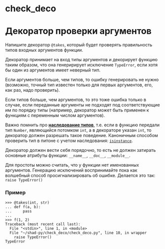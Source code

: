 # check_deco
# Декоратор проверки аргументов

Напишите декоратор `@takes`, который будет проверять правильность типов входных аргументов функции. 

Декоратор принимает на вход типы аргументов и декорирует функцию таким образом, что она генеририрует
исключение `TypeError`, если хотя бы один из аргументов имеет неверный тип. 
            
Если аргументов больше, чем типов, то ошибку генерировать не нужно (возможно, точный тип известен
только для первых аргументов, его, как раз, надо проверить). 
            
Если типов больше, чем аргументов, то это тоже ошибка только в случае, если переданные аргументы
не подходят под соответствующие им по порядку типы (например, декоратор может быть применен к функциям
с переменным числом аргументов).

Важно помнить про [**наследование типов**](https://ru.wikipedia.org/wiki/Наследование_(программирование)),
т.е. если в функцию передали тип `Number`, являющийся потомком `int`, а в декораторе указан `int`,
то декоратор должен разрешать такое поведение. Каноничным способом проверить тип в питоне с учетом наследования: 
[`isinstance`](https://docs.python.org/3.6/library/functions.html#isinstance).

Декоратор должен вести себя порядочно, то есть не должен затирать основные атрибуты функции:
`__name__`, `__doc__`, `__module__`.

Для простоты можно считать, что у функции нет именованных аргументов.
Генерацию исключений воспринимайте пока как волшебный способ просигнализировать об ошибке.
Делается это так: `raise TypeError()`


### Пример

```
>>> @takes(int, str)
... def f(a, b):
...     pass
... 
>>> f(1, 2)
Traceback (most recent call last):
  File "<stdin>", line 1, in <module>
  File "~/shad-py/check_deco/check_deco.py", line 10, in wrapper
    raise TypeError()
TypeError
```

